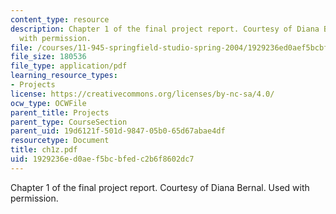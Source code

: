 ```yaml
---
content_type: resource
description: Chapter 1 of the final project report. Courtesy of Diana Bernal. Used
  with permission.
file: /courses/11-945-springfield-studio-spring-2004/1929236ed0aef5bcbfedc2b6f8602dc7_ch1z.pdf
file_size: 180536
file_type: application/pdf
learning_resource_types:
- Projects
license: https://creativecommons.org/licenses/by-nc-sa/4.0/
ocw_type: OCWFile
parent_title: Projects
parent_type: CourseSection
parent_uid: 19d6121f-501d-9847-05b0-65d67abae4df
resourcetype: Document
title: ch1z.pdf
uid: 1929236e-d0ae-f5bc-bfed-c2b6f8602dc7
---
```

Chapter 1 of the final project report. Courtesy of Diana Bernal. Used with permission.